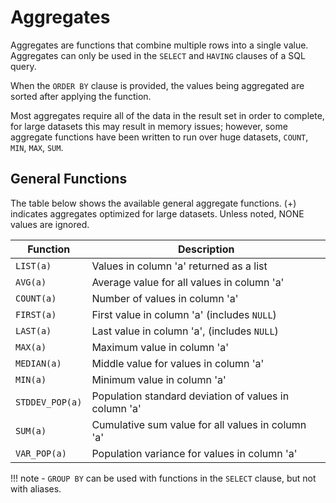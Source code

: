 # Aggregates

Aggregates are functions that combine multiple rows into a single value. Aggregates can only be used in the `SELECT` and `HAVING` clauses of a SQL query.

When the `ORDER BY` clause is provided, the values being aggregated are sorted after applying the function. 

Most aggregates require all of the data in the result set in order to complete, for large datasets this may result in memory issues; however, some aggregate functions have been written to run over huge datasets, `COUNT`, `MIN`, `MAX`, `SUM`.

## General Functions

The table below shows the available general aggregate functions. (+) indicates aggregates optimized for large datasets. Unless noted, NONE values are ignored.

Function        | Description 
--------------- | ----------------------------------------------------------------
`LIST(a)`       | Values in column 'a' returned as a list
`AVG(a)`        | Average value for all values in column 'a'
`COUNT(a)`      | Number of values in column 'a'
`FIRST(a)`      | First value in column 'a' (includes `NULL`)
`LAST(a)`       | Last value in column 'a', (includes `NULL`)
`MAX(a)`        | Maximum value in column 'a'
`MEDIAN(a)`     | Middle value for values in column 'a'
`MIN(a)`        | Minimum value in column 'a'
`STDDEV_POP(a)` | Population standard deviation of values in column 'a'
`SUM(a)`        | Cumulative sum value for all values in column 'a'
`VAR_POP(a)`    | Population variance for values in column 'a'

!!! note
    - `GROUP BY` can be used with functions in the `SELECT` clause, but not with aliases.
